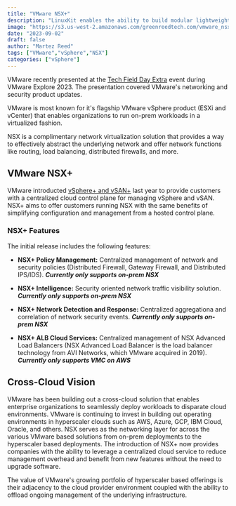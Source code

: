 ```yaml
---
title: "VMware NSX+"
description: "LinuxKit enables the ability to build modular lightweight container hosts for VMware vSphere"
image: "https://s3.us-west-2.amazonaws.com/greenreedtech.com/vmware_nsx%2B/vmware-nsx%2B-title.png"
date: "2023-09-02"
draft: false
author: "Martez Reed"
tags: ["VMware","vSphere","NSX"]
categories: ["vSphere"]
---
```


VMware recently presented at the [Tech Field Day Extra](https://techfieldday.com/appearance/vmware-presents-networking-and-security-at-tech-field-day-extra-at-vmware-explore-2023/) event during VMware Explore 2023. The presentation covered VMware's networking and security product updates. 

VMware is most known for it's flagship VMware vSphere product (ESXi and vCenter) that enables organizations to run on-prem workloads in a virtualized fashion.

NSX is a complimentary network virtualization solution that provides a way to effectively abstract the underlying network and offer network functions like routing, load balancing, distributed firewalls, and more.

## VMware NSX+
VMware introducted [vSphere+ and vSAN+](https://blogs.vmware.com/vsphere/2022/06/announcing-vsphereplus-and-vsanplus-to-deliver-benefits-of-cloud-to-on-premises-workloads.html) last year to provide customers with a centralized cloud control plane for managing vSphere and vSAN. NSX+ aims to offer customers running NSX with the same benefits of simplifying configuration and management from a hosted control plane. 

### NSX+ Features
The initial release includes the following features:

* **NSX+ Policy Management:** Centralized management of network and security policies (Distributed Firewall, Gateway Firewall, and Distributed IPS/IDS). ***Currently only supports on-prem NSX***

* **NSX+ Intelligence:** Security oriented network traffic visibility solution.
***Currently only supports on-prem NSX***

* **NSX+ Network Detection and Response:** Centralized aggregationa and correlation of network security events. ***Currently only supports on-prem NSX***

* **NSX+ ALB Cloud Services:** Centralized management of NSX Advanced Load Balancers (NSX Advanced Load Balancer is the load balancer technology from AVI Networks, which VMware acquired in 2019). ***Currently only supports VMC on AWS***

## Cross-Cloud Vision
VMware has been building out a cross-cloud solution that enables enterprise organizations to seamlessly deploy workloads to disparate cloud environments. VMware is continuing to invest in building out operating environments in hyperscaler clouds such as AWS, Azure, GCP, IBM Cloud, Oracle, and others. NSX serves as the networking layer for across the various VMware based solutions from on-prem deployments to the hyperscaler based deployments. The introduction of NSX+ now provides companies with the ability to leverage a centralized cloud service to reduce management overhead and benefit from new features without the need to upgrade software.

The value of VMware's growing portfolio of hyperscaler based offerings is their adjacency to the cloud provider environment coupled with the ability to offload ongoing management of the underlying infrastructure.